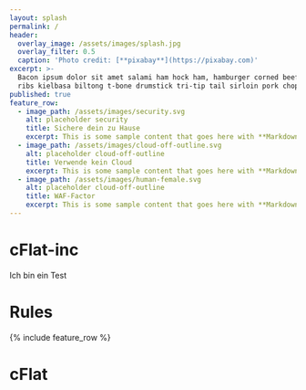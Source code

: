 ```yaml
---
layout: splash
permalink: /
header:
  overlay_image: /assets/images/splash.jpg
  overlay_filter: 0.5
  caption: 'Photo credit: [**pixabay**](https://pixabay.com)'
excerpt: >-
  Bacon ipsum dolor sit amet salami ham hock ham, hamburger corned beef short
  ribs kielbasa biltong t-bone drumstick tri-tip tail sirloin pork chop.
published: true
feature_row:
  - image_path: /assets/images/security.svg
    alt: placeholder security
    title: Sichere dein zu Hause
    excerpt: This is some sample content that goes here with **Markdown** formatting.
  - image_path: /assets/images/cloud-off-outline.svg
    alt: placeholder cloud-off-outline
    title: Verwende kein Cloud
    excerpt: This is some sample content that goes here with **Markdown** formatting.
  - image_path: /assets/images/human-female.svg
    alt: placeholder cloud-off-outline
    title: WAF-Factor
    excerpt: This is some sample content that goes here with **Markdown** formatting.
---
```

# cFlat-inc

Ich bin ein Test

# Rules

{% include feature_row %}

# cFlat